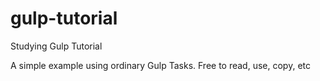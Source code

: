 # gulp-tutorial
Studying Gulp Tutorial

A simple example using ordinary Gulp Tasks. Free to read, use, copy, etc
